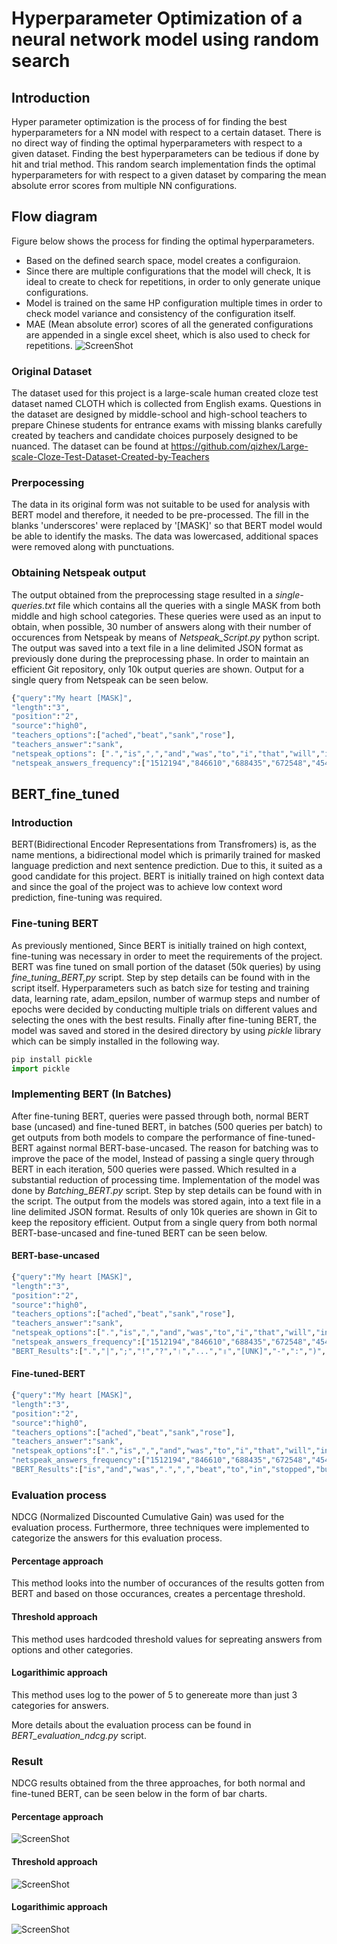 # Hyperparameter Optimization of a neural network model using random search

## Introduction
Hyper parameter optimization is the process of for finding the best hyperparameters for a NN model with respect to a certain dataset. There is no direct way of finding the optimal hyperparameters with respect to a given dataset. Finding the best hyperparameters can be tedious if done by hit and trial method. This random search implementation finds the optimal hyperparameters for with respect to a given dataset by comparing the mean absolute error scores from multiple NN configurations.
## Flow diagram
Figure below shows the process for finding the optimal hyperparameters.
- Based on the defined search space, model creates a configuraion.
- Since there are multiple configurations that the model will check, It is ideal to create to check for repetitions, in order to only generate unique configurations.
- Model is trained on the same HP configuration multiple times in order to check model variance and consistency of the configuration itself.
- MAE (Mean absolute error) scores of all the generated configurations are appended in a single excel sheet, which is also used to check for repetitions. 
![ScreenShot](https://github.com/HananKhan7/Projects/blob/main/Hyperparamater_Optimization_of_neural_network_using_random_search/Flow_diagram.png)

### Original Dataset
The dataset used for this project is a large-scale human created cloze test dataset named CLOTH which is collected from English exams. Questions in the dataset are designed by middle-school and high-school teachers to prepare Chinese students for entrance exams with missing blanks carefully created by teachers and candidate choices purposely designed to be nuanced. The dataset can be found at <https://github.com/qizhex/Large-scale-Cloze-Test-Dataset-Created-by-Teachers>

### Prerpocessing
The data in its original form was not suitable to be used for analysis with BERT model and therefore, it needed to be pre-processed. The fill in the blanks 'underscores' were replaced by '[MASK]' so that BERT model would be able to identify the masks. The data was lowercased, additional spaces were removed along with punctuations. 
### Obtaining Netspeak output
The output obtained from the preprocessing stage resulted in a *single-queries.txt* file which contains all the queries with a single MASK from both middle and high school categories. These queries were used as an input to obtain, when possible, 30 number of answers along with their number of occurences from Netspeak by means of *Netspeak_Script.py* python script. The output was saved into a text file in a line delimited JSON format as previously done during the preprocessing phase. In order to maintain an efficient Git repository, only 10k output queries are shown. Output for a single query from Netspeak can be seen below.
```python
{"query":"My heart [MASK]",  
"length":"3",  
"position":"2",  
"source":"high0",  
"teachers_options":["ached","beat","sank","rose"],  
"teachers_answer":"sank",  
"netspeak_options": [".","is",",","and","was","to","i","that","will","in","for",";","!","goes","with","beat","has","sank","out","as","would","?","lyrics","of","the","at","on","belongs","beats","you"],   "netspeak_answer": ".",  
"netspeak_answers_frequency":["1512194","846610","688435","672548","454055","448625","251084","219633","205496","174502","160410","159738","149477","146513","143640","102625","100204","88209","79264","78106","76542","72819","72204","64346","62434","62420","61099","54787","53909","52447"]}  
```

## BERT_fine_tuned

### Introduction
BERT(Bidirectional Encoder Representations from Transfromers) is, as the name mentions, a bidirectional model which is primarily trained for masked language prediction and next sentence prediction. Due to this, it suited as a good candidate for this project. BERT is initially trained on high context data and since the goal of the project was to achieve low context word prediction, fine-tuning was required.

### Fine-tuning BERT
As previously mentioned, Since BERT is initially trained on high context, fine-tuning was necessary in order to meet the requirements of the project. BERT was fine tuned on small portion of the dataset (50k queries) by using *fine_tuning_BERT,py* script. Step by step details can be found with in the script itself. Hyperparameters such as batch size for testing and training data, learning rate, adam_epsilon, number of warmup steps and number of epochs were decided by conducting multiple trials on different values and selecting the ones with the best results. Finally after fine-tuning BERT, the model was saved and stored in the desired directory by using *pickle* library which can be simply installed in the following way.

```python
pip install pickle
import pickle
```
### Implementing BERT (In Batches)
After fine-tuning BERT, queries were passed through both, normal BERT base (uncased) and fine-tuned BERT, in batches (500 queries per batch) to get outputs from both models to compare the performance of fine-tuned-BERT against normal BERT-base-uncased. The reason for batching was to improve the pace of the model, Instead of passing a single query through BERT in each iteration, 500 queries were passed. Which resulted in a substantial reduction of processing time. Implementation of the model was done by *Batching_BERT.py* script. Step by step details can be found with in the script. The output from the models was stored again, into a text file in a line delimited JSON format. Results of only 10k queries are shown in Git to keep the repository efficient. Output from a single query from both normal BERT-base-uncased and fine-tuned BERT can be seen below.
#### BERT-base-uncased
```python
{"query":"My heart [MASK]",
"length":"3",
"position":"2",
"source":"high0",
"teachers_options":["ached","beat","sank","rose"],
"teachers_answer":"sank",
"netspeak_options":[".","is",",","and","was","to","i","that","will","in","for",";","!","goes","with","beat","has","sank","out","as","would","?","lyrics","of","the","at","on","belongs","beats","you"],"netspeak_answer":".",
"netspeak_answers_frequency":["1512194","846610","688435","672548","454055","448625","251084","219633","205496","174502","160410","159738","149477","146513","143640","102625","100204","88209","79264","78106","76542","72819","72204","64346","62434","62420","61099","54787","53909","52447"],
"BERT_Results":[".","|",";","!","?","।","...","॥","[UNK]","-",":",")","~","}","。","is","##¤","'","QUOTATION_MARK",",","beat","defaulted","．","##¦","##hita","=","(","##¨","¤","#"]}
```
#### Fine-tuned-BERT
```python
{"query":"My heart [MASK]",
"length":"3",
"position":"2",
"source":"high0",
"teachers_options":["ached","beat","sank","rose"],
"teachers_answer":"sank",
"netspeak_options":[".","is",",","and","was","to","i","that","will","in","for",";","!","goes","with","beat","has","sank","out","as","would","?","lyrics","of","the","at","on","belongs","beats","you"],"netspeak_answer":".",
"netspeak_answers_frequency":["1512194","846610","688435","672548","454055","448625","251084","219633","205496","174502","160410","159738","149477","146513","143640","102625","100204","88209","79264","78106","76542","72819","72204","64346","62434","62420","61099","54787","53909","52447"],
"BERT_Results":["is","and","was",".",",","beat","to","in","stopped","but","beating","of","rate","still","##felt","so","that","not","!","beats","as","broke","has","he","just","i","had","at","pounding","with"]}
```
### Evaluation process
NDCG (Normalized Discounted Cumulative Gain) was used for the evaluation process. Furthermore, three techniques were implemented to categorize the answers for this evaluation process.
#### Percentage approach
This method looks into the number of occurances of the results gotten from BERT and based on those occurances, creates a percentage threshold.
#### Threshold approach
This method uses hardcoded threshold values for sepreating answers from options and other categories.
#### Logarithimic approach
This method uses log to the power of 5 to genereate more than just 3 categories for answers.

More details about the evaluation process can be found in *BERT_evaluation_ndcg.py* script.

### Result
NDCG results obtained from the three approaches, for both normal and fine-tuned BERT, can be seen below in the form of bar charts.
#### Percentage approach
![ScreenShot](https://github.com/HananKhan7/Projects/blob/main/Hyperparamater_Optimization_of_neural_network_using_random_search/Flow_diagram.png)
#### Threshold approach
![ScreenShot](https://github.com/HananKhan7/Projects/blob/main/Low_Context_Word_Prediction_(LCWP)_using_fine_tuned_BERT/Outputs/threshold_type_evaluation.jpg)
#### Logarithimic approach
![ScreenShot](https://github.com/HananKhan7/Projects/blob/main/Low_Context_Word_Prediction_(LCWP)_using_fine_tuned_BERT/Outputs/logarithmic_type_evaluation.jpg)

